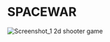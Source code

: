 # SPACEWAR

![Screenshot_1](https://github.com/Ironqua/SpaceWar/assets/114105582/b902c792-29b0-48ed-98a8-a3698e08d341)
 2d shooter game 
